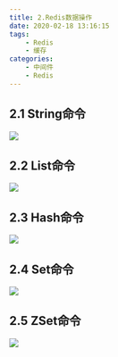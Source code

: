 ```yaml
---
title: 2.Redis数据操作
date: 2020-02-18 13:16:15
tags:
    - Redis
    - 缓存
categories:
    - 中间件
    - Redis
---
```


## 2.1 String命令

![](http://cache410.oss-cn-beijing.aliyuncs.com/string.png)



## 2.2 List命令

![](http://cache410.oss-cn-beijing.aliyuncs.com/list.png)



## 2.3 Hash命令

![](http://cache410.oss-cn-beijing.aliyuncs.com/hash.png)



## 2.4 Set命令

![](http://cache410.oss-cn-beijing.aliyuncs.com/set.png)



## 2.5 ZSet命令

![](http://cache410.oss-cn-beijing.aliyuncs.com/zset.png)



